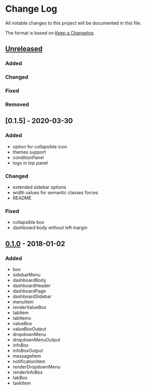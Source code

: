 # Change Log
All notable changes to this project will be documented in this file.

The format is based on [Keep a Changelog](http://keepachangelog.com/).

## [Unreleased]
### Added
### Changed
### Fixed
### Removed

## [0.1.5] - 2020-03-30
### Added
- option for collapsible icon
- themes support
- conditionPanel
- logo in top panel

### Changed
- extended sidebar options
- width values for semantic classes forces
- README

### Fixed
- collapsible box 
- dashboard body without left margin

## [0.1.0] - 2018-01-02
### Added
- box
- sidebarMenu
- dashboardBody
- dashboardHeader
- dashboardPage
- dashboardSidebar
- menuItem
- renderValueBox
- tabItem
- tabItems
- valueBox
- valueBoxOutput
- dropdownMenu
- dropdownMenuOutput
- infoBox
- infoBoxOutput
- messageItem
- notificationItem
- renderDropdownMenu
- renderInfoBox
- tabBox
- taskItem

[Unreleased]: https://github.com/Appsilon/semantic.dashboard/compare/0.1.0...HEAD
[0.1.0]: https://github.com/Appsilon/semantic.dashboard/compare/efb5ed9abfd48be547e4ff191925dd5b02f971b2...0.1.0
